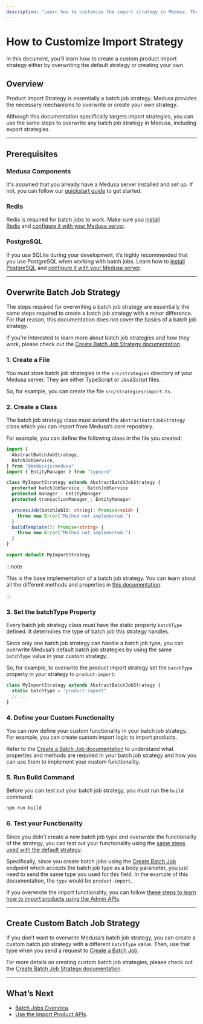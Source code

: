 ```yaml
---
description: 'Learn how to customize the import strategy in Medusa. The import strategy can be used to import entities such as products, prices in a price list, orders, or other entities. This guide also includes how to test the import strategy.'
---
```


# How to Customize Import Strategy

In this document, you’ll learn how to create a custom product import strategy either by overwriting the default strategy or creating your own.

## Overview

Product Import Strategy is essentially a batch job strategy. Medusa provides the necessary mechanisms to overwrite or create your own strategy.

Although this documentation specifically targets import strategies, you can use the same steps to overwrite any batch job strategy in Medusa, including export strategies.

---

## Prerequisites

### Medusa Components

It's assumed that you already have a Medusa server installed and set up. If not, you can follow our [quickstart guide](../../../quickstart/quick-start.mdx) to get started.

### Redis

Redis is required for batch jobs to work. Make sure you [install Redis](../../../tutorial/0-set-up-your-development-environment.mdx#redis) and [configure it with your Medusa server](../../../usage/configurations.md#redis).

### PostgreSQL

If you use SQLite during your development, it’s highly recommended that you use PostgreSQL when working with batch jobs. Learn how to [install PostgreSQL](../../../tutorial/0-set-up-your-development-environment.mdx#postgresql) and [configure it with your Medusa server](../../../usage/configurations.md#postgresql-configurations).

---

## Overwrite Batch Job Strategy

The steps required for overwriting a batch job strategy are essentially the same steps required to create a batch job strategy with a minor difference. For that reason, this documentation does not cover the basics of a batch job strategy.

If you’re interested to learn more about batch job strategies and how they work, please check out the [Create Batch Job Strategy documentation](./create.md).

### 1. Create a File

You must store batch job strategies in the `src/strategies` directory of your Medusa server. They are either TypeScript or JavaScript files.

So, for example, you can create the file `src/strategies/import.ts`.

### 2. Create a Class

The batch job strategy class must extend the `AbstractBatchJobStrategy` class which you can import from Medusa’s core repository.

For example, you can define the following class in the file you created:

```ts title=src/strategies/import.ts
import { 
  AbstractBatchJobStrategy, 
  BatchJobService,
} from "@medusajs/medusa"
import { EntityManager } from "typeorm"

class MyImportStrategy extends AbstractBatchJobStrategy {
  protected batchJobService_: BatchJobService
  protected manager_: EntityManager
  protected transactionManager_: EntityManager

  processJob(batchJobId: string): Promise<void> {
    throw new Error("Method not implemented.")
  }
  buildTemplate(): Promise<string> {
    throw new Error("Method not implemented.")
  }
}

export default MyImportStrategy
```

:::note

This is the base implementation of a batch job strategy. You can learn about all the different methods and properties in [this documentation](./create.md#3-define-required-properties).

:::

### 3. Set the batchType Property

Every batch job strategy class must have the static property `batchType` defined. It determines the type of batch job this strategy handles.

Since only one batch job strategy can handle a batch job type, you can overwrite Medusa’s default batch job strategies by using the same `batchType` value in your custom strategy.

So, for example, to overwrite the product import strategy set the `batchType` property in your strategy to `product-import`:

```ts
class MyImportStrategy extends AbstractBatchJobStrategy {
  static batchType = "product-import"
  // ...
}
```

### 4. Define your Custom Functionality

You can now define your custom functionality in your batch job strategy. For example, you can create custom import logic to import products.

Refer to the [Create a Batch Job documentation](./create.md#3-define-required-properties) to understand what properties and methods are required in your batch job strategy and how you can use them to implement your custom functionality.

### 5. Run Build Command

Before you can test out your batch job strategy, you must run the `build` command:

```bash npm2yarn
npm run build
```

### 6. Test your Functionality

Since you didn’t create a new batch job type and overwrote the functionality of the strategy, you can test out your functionality using the [same steps used with the default strategy](./create.md#test-your-batch-job-strategy).

Specifically, since you create batch jobs using the [Create Batch Job](https://docs.medusajs.com/api/admin/#tag/Batch-Job/operation/PostBatchJobs) endpoint which accepts the batch job type as a body parameter, you just need to send the same type you used for this field. In the example of this documentation, the `type` would be `product-import`.

If you overwrote the import functionality, you can follow [these steps to learn how to import products using the Admin APIs](../../admin/import-products.mdx).

---

## Create Custom Batch Job Strategy

If you don’t want to overwrite Medusa’s batch job strategy, you can create a custom batch job strategy with a different `batchType` value. Then, use that type when you send a request to [Create a Batch Job](https://docs.medusajs.com/api/admin/#tag/Batch-Job).

For more details on creating custom batch job strategies, please check out the [Create Batch Job Strategy documentation](create.md).

---

## What’s Next

- [Batch Jobs Overview](./index.md).
- [Use the Import Product APIs](../../admin/import-products.mdx).
